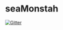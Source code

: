 # seaMonstah

[![Gitter](https://badges.gitter.im/Join%20Chat.svg)](https://gitter.im/marsmith/seaMonstah?utm_source=badge&utm_medium=badge&utm_campaign=pr-badge&utm_content=badge)